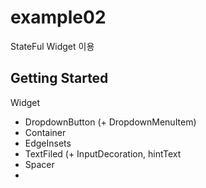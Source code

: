 # example02

StateFul Widget 이용


## Getting Started

Widget 

- DropdownButton (+ DropdownMenuItem) 
- Container
- EdgeInsets
- TextFiled (+ InputDecoration, hintText
- Spacer
- 
